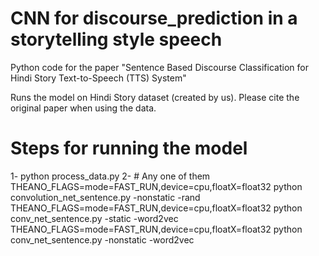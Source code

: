 # CNN for discourse_prediction in a storytelling style speech
Python code for the paper "Sentence Based Discourse Classification for Hindi Story Text-to-Speech (TTS) System"

Runs the model on Hindi Story dataset (created by us). Please cite the original paper when using the data.

# Steps for running the model

1- python process_data.py
2- # Any one of them 
   THEANO_FLAGS=mode=FAST_RUN,device=cpu,floatX=float32 python convolution_net_sentence.py -nonstatic -rand
   THEANO_FLAGS=mode=FAST_RUN,device=cpu,floatX=float32 python conv_net_sentence.py -static -word2vec
   THEANO_FLAGS=mode=FAST_RUN,device=cpu,floatX=float32 python conv_net_sentence.py -nonstatic -word2vec 
   
